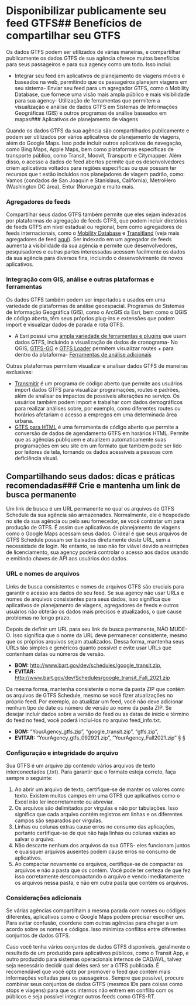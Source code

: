 # Disponibilizar publicamente seu feed GTFS## Benefícios de compartilhar seu GTFS 
 
 Os dados GTFS podem ser utilizados de várias maneiras, e compartilhar publicamente os dados GTFS de sua agência oferece muitos benefícios para seus passageiros e para sua agency como um todo. Isso inclui: 
 
 - Integrar seu feed em aplicativos de planejamento de viagens móveis e baseados na web, permitindo que os passageiros planejem viagens em seu sistema- Enviar seu feed para um agregador GTFS, como o Mobility Database, que fornece uma visão mais ampla público e mais visibilidade para sua agency- Utilização de ferramentas que permitem a visualização e análise de dados GTFS em Sistemas de Informações Geográficas (GIS) e outros programas de análise baseados em mapas### Aplicativos de planejamento de viagens 
 
 Quando os dados GTFS da sua agência são compartilhados publicamente e podem ser utilizados por vários aplicativos de planejamento de viagens, além do Google Maps. Isso pode incluir outros aplicativos de navegação, como Bing Maps, Apple Maps, bem como plataformas específicas de transporte público, como Transit, Moovit, Transportr e Citymapper. Além disso, o acesso a dados de feed abertos permite que os desenvolvedores criem aplicativos voltados para regiões específicas ou que possam ter recursos que t estão incluídos nos planejadores de viagem padrão, como: Vamos (condados de San Joaquin e Stanislaus, Califórnia), MetroHero (Washington DC área), Entur (Noruega) e muito mais. 
 
### Agregadores de feeds 
 
 Compartilhar seus dados GTFS também permite que eles sejam indexados por plataformas de agregação de feeds GTFS, que podem incluir diretórios de feeds GTFS em nível estadual ou regional, bem como agregadores de feeds internacionais, como o [Mobility Database](https://database.mobilitydata.org/) e [Transitland](https://www.transit.land/) (veja mais agregadores de feed [aqui](../../resources/dados)). Ser indexado em um agregador de feeds aumenta a visibilidade da sua agência e permite que desenvolvedores, pesquisadores e outras partes interessadas acessem facilmente os dados da sua agência para diversos fins, incluindo o desenvolvimento de novos aplicativos. 
 
### Integração com GIS, análise e outras plataformas e ferramentas 
 
 Os dados GTFS também podem ser importados e usados ​​em uma variedade de plataformas de análise geoespacial. Programas de Sistemas de Informação Geográfica (GIS), como o ArcGIS da Esri, bem como o QGIS de código aberto, têm seus próprios plug-ins e extensões que podem import e visualizar dados de parada e rota GTFS. 
 
 - A Esri possui uma [ampla variedade de ferramentas e plugins](https://github.com/Esri/public-transit-tools) que usam dados GTFS, incluindo a visualização de dados de cronograma- No QGIS, [GTFS-GO](https://plugins.qgis.org/plugins/GTFS-GO-master/) e [GTFS Loader](https://plugins.qgis.org/plugins/GTFS_Loader/) permitem visualizar routes + para dentro da plataforma- [Ferramentas de análise adicionais](../../resources/agency-tools) 
 
 Outras plataformas permitem visualizar e analisar dados GTFS de maneiras exclusivas: 
 
 - [Transmitir](https://conveyal.com/) é um programa de código aberto que permite aos usuários import dados GTFS para visualizar programações, routes e padrões, além de analisar os impactos de possíveis alterações no serviço. Os usuários também podem import e trabalhar com dados demográficos para realizar análises sobre, por exemplo, como diferentes routes ou horários afetariam o acesso a empregos em uma determinada área urbana. 
 - [GTFS para HTML](https://gtfstohtml.com/) é uma ferramenta de código aberto que permite a conversão de dados de agendamento GTFS em horários HTML. Permite que as agências publiquem e atualizem automaticamente suas programações em seu site em um formato que também pode ser lido por leitores de tela, tornando os dados acessíveis a pessoas com deficiência visual. 
 
## Compartilhando seus dados: dicas e práticas recomendadas### Crie e mantenha um link de busca permanente 
 
 Um link de busca é um URL permanente no qual os arquivos de GTFS Schedule da sua agência são armazenados. Normalmente, ele é hospedado no site da sua agência ou pelo seu fornecedor, se você contratar um para produção de GTFS. É assim que aplicativos de planejamento de viagens como o Google Maps acessam seus dados. O ideal é que seus arquivos de GTFS Schedule possam ser baixados diretamente deste URL, sem a necessidade de login. No entanto, se isso não for viável devido a restrições de licenciamento, sua agency poderá controlar o acesso aos dados usando e emitindo chaves de API aos usuários dos dados. 
 
### URL e nomes de arquivos 
 
 Links de busca consistentes e nomes de arquivos GTFS são cruciais para garantir o acesso aos dados do seu feed. Se sua agency não usar URLs e nomes de arquivos consistentes para seus dados, isso significa que aplicativos de planejamento de viagens, agregadores de feeds e outros usuários não obterão os dados mais precisos e atualizados, o que cause problemas no longo prazo. 
 
 Depois de definir um URL para seu link de busca permanente, NÃO MUDE-O. Isso significa que o nome da URL deve permanecer consistente, mesmo que os próprios arquivos sejam atualizados. Dessa forma, mantenha seus URLs tão simples e genéricos quanto possível e evite usar URLs que contenham datas ou números de versão. 
 
 - **BOM:** http://www.bart.gov/dev/schedules/google_transit.zip, 
 - **EVITAR:** http://www.bart.gov/dev/Schedules/google_transit_Fall_2021.zip 
 
 Da mesma forma, mantenha consistente o nome da pasta ZIP que contém os arquivos de GTFS Schedule, mesmo se você fizer atualizações no próprio feed. Por exemplo, ao atualizar um feed, você não deve adicionar nenhum tipo de date ou número de versão ao nome da pasta ZIP. Se desejar incluir dados sobre a versão do feed ou as datas de início e término do feed no feed, você poderá incluí-los no arquivo feed_info.txt. 
 
 - **BOM:** “YourAgency_gtfs.zip”, “google_transit.zip”, “gtfs.zip”, 
 - **EVITAR:** “YourAgency_gtfs_092921.zip”, “YourAgency_Fall2021.zip” § § 
 
### Configuração e integridade do arquivo 
 
 Sua GTFS é um arquivo zip contendo vários arquivos de texto interconectados (.txt). Para garantir que o formato esteja correto, faça sempre o seguinte: 
 
 1. Ao abrir um arquivo de texto, certifique-se de manter os valores como texto. Existem muitos campos em uma GTFS que aplicativos como o Excel irão ler incorretamente ou abreviar. 
 2. Os arquivos são delimitados por vírgulas e não por tabulações. Isso significa que cada arquivo contém registros em linhas e os diferentes campos são separados por vírgulas. 
 3. Linhas ou colunas extras cause erros no consumo das aplicações, portanto certifique-se de que não haja linhas ou colunas vazias ao salvar o arquivo. 
 4. Não descarte nenhum dos arquivos da sua GTFS- eles funcionam juntos e quaisquer arquivos ausentes podem cause erros no consumo de aplicativos. 
 5. Ao compactar novamente os arquivos, certifique-se de compactar os arquivos e não a pasta que os contém. Você pode ter certeza de que fez isso corretamente descompactando o arquivo e vendo imediatamente os arquivos nessa pasta, e não em outra pasta que contém os arquivos. 
 
 
### Considerações adicionais 
 
 Se várias agências compartilham a mesma parada com nomes ou códigos diferentes, aplicativos como o Google Maps podem precisar escolher um. Para evitar confusão, coordene com outras agências para chegar a um acordo sobre os nomes e códigos. Isso minimiza conflitos entre diferentes conjuntos de dados GTFS. 
 
 Caso você tenha vários conjuntos de dados GTFS disponíveis, geralmente o resultado de um produzido para aplicativos públicos, como o Transit App, e outro produzido para sistemas operacionais internos de CAD/AVL, talvez seja necessário decidir qual deles será ser a GTFS publicada. É recomendável que você opte por promover o feed que contém mais informações voltadas para os passageiros. Sempre que possível, procure combinar seus conjuntos de dados GTFS (mesmos IDs para coisas como stops e viagens) para que os internos não entrem em conflito com os públicos e seja possível integrar outros feeds como GTFS-RT. 
 

